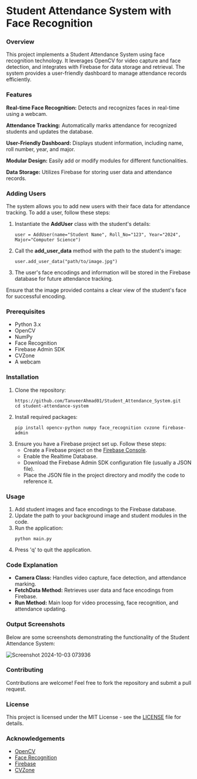 <h1>Student Attendance System with Face Recognition</h1>

<h3>Overview</h3>
<p>This project implements a Student Attendance System using face recognition technology. It leverages OpenCV for video capture and face detection, and integrates with Firebase for data storage and retrieval. The system provides a user-friendly dashboard to manage attendance records efficiently.</p>

<h3>Features</h3>
<p><strong>Real-time Face Recognition:</strong> Detects and recognizes faces in real-time using a webcam.</p>

<p><strong>Attendance Tracking:</strong> Automatically marks attendance for recognized students and updates the database.</p>

<p><strong>User-Friendly Dashboard:</strong> Displays student information, including name, roll number, year, and major.</p>

<p><strong>Modular Design:</strong> Easily add or modify modules for different functionalities.</p>

<p><strong>Data Storage:</strong> Utilizes Firebase for storing user data and attendance records.</p>

<h3>Adding Users</h3>
<p>The system allows you to add new users with their face data for attendance tracking. To add a user, follow these steps:</p>
<ol>
    <li>Instantiate the <strong>AddUser</strong> class with the student's details:
        <pre><code>user = AddUser(name="Student Name", Roll_No="123", Year="2024", Major="Computer Science")</code></pre>
    </li>
    <li>Call the <strong>add_user_data</strong> method with the path to the student's image:
        <pre><code>user.add_user_data("path/to/image.jpg")</code></pre>
    </li>
    <li>The user's face encodings and information will be stored in the Firebase database for future attendance tracking.</li>
</ol>
<p>Ensure that the image provided contains a clear view of the student's face for successful encoding.</p>

<h3>Prerequisites</h3>
<ul>
    <li>Python 3.x</li>
    <li>OpenCV</li>
    <li>NumPy</li>
    <li>Face Recognition</li>
    <li>Firebase Admin SDK</li>
    <li>CVZone</li>
    <li>A webcam</li>
</ul>

<h3>Installation</h3>
<ol>
    <li>Clone the repository:
        <pre><code>https://github.com/TanveerAhmad01/Student_Attendance_System.git
cd student-attendance-system</code></pre>
    </li>
    <li>Install required packages:
        <pre><code>pip install opencv-python numpy face_recognition cvzone firebase-admin</code></pre>
    </li>
    <li>Ensure you have a Firebase project set up. Follow these steps:
        <ul>
            <li>Create a Firebase project on the <a href="https://console.firebase.google.com/">Firebase Console</a>.</li>
            <li>Enable the Realtime Database.</li>
            <li>Download the Firebase Admin SDK configuration file (usually a JSON file).</li>
            <li>Place the JSON file in the project directory and modify the code to reference it.</li>
        </ul>
    </li>
</ol>

<h3>Usage</h3>
<ol>
    <li>Add student images and face encodings to the Firebase database.</li>
    <li>Update the path to your background image and student modules in the code.</li>
    <li>Run the application:
        <pre><code>python main.py</code></pre>
    </li>
    <li>Press 'q' to quit the application.</li>
</ol>

<h3>Code Explanation</h3>
<ul>
    <li><strong>Camera Class:</strong> Handles video capture, face detection, and attendance marking.</li>
    <li><strong>FetchData Method:</strong> Retrieves user data and face encodings from Firebase.</li>
    <li><strong>Run Method:</strong> Main loop for video processing, face recognition, and attendance updating.</li>
</ul>

<h3>Output Screenshots</h3>
<p>Below are some screenshots demonstrating the functionality of the Student Attendance System:</p>

<img>![Screenshot 2024-10-03 073936](https://github.com/user-attachments/assets/c2d01163-d50a-469e-97ca-31273a411a46)



<h3>Contributing</h3>
<p>Contributions are welcome! Feel free to fork the repository and submit a pull request.</p>

<h3>License</h3>
<p>This project is licensed under the MIT License - see the <a href="LICENSE">LICENSE</a> file for details.</p>

<h3>Acknowledgements</h3>
<ul>
    <li><a href="https://opencv.org/">OpenCV</a></li>
    <li><a href="https://github.com/ageitgey/face_recognition">Face Recognition</a></li>
    <li><a href="https://firebase.google.com/">Firebase</a></li>
    <li><a href="https://github.com/cvzone/cvzone">CVZone</a></li>
</ul>
